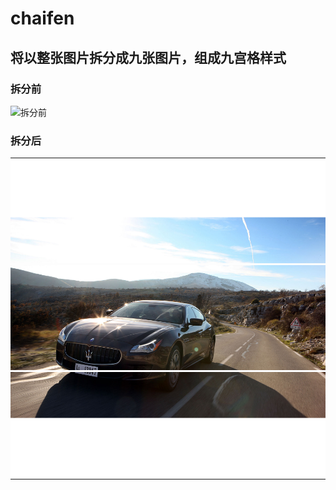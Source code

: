 # chaifen
## 将以整张图片拆分成九张图片，组成九宫格样式
### 拆分前
![拆分前](https://github.com/LiuYanz/chaifen/blob/master/li/13.png)
### 拆分后
<table>
	<tr>
		<td style="padding:0"><img src="https://github.com/LiuYanz/chaifen/blob/master/li/121.png" alt=""></td>
		<td style="padding:0"><img src="https://github.com/LiuYanz/chaifen/blob/master/li/122.png" alt=""></td>
		<td style="padding:0"><img src="https://github.com/LiuYanz/chaifen/blob/master/li/123.png" alt=""></td>
	</tr>
	<tr>
		<td style="padding:0"><img src="https://github.com/LiuYanz/chaifen/blob/master/li/124.png" alt=""></td>
		<td style="padding:0"><img src="https://github.com/LiuYanz/chaifen/blob/master/li/125.png" alt=""></td>
		<td style="padding:0"><img src="https://github.com/LiuYanz/chaifen/blob/master/li/126.png" alt=""></td>
	</tr><tr>
		<td style="padding:0"><img src="https://github.com/LiuYanz/chaifen/blob/master/li/127.png" alt=""></td>
		<td style="padding:0"><img src="https://github.com/LiuYanz/chaifen/blob/master/li/128.png" alt=""></td>
		<td style="padding:0"><img src="https://github.com/LiuYanz/chaifen/blob/master/li/129.png" alt=""></td>
	</tr>
</table>

